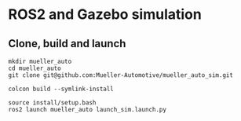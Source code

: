 # ROS2 and Gazebo simulation

## Clone, build and launch

```
mkdir mueller_auto
cd mueller_auto
git clone git@github.com:Mueller-Automotive/mueller_auto_sim.git

colcon build --symlink-install

source install/setup.bash
ros2 launch mueller_auto launch_sim.launch.py
```